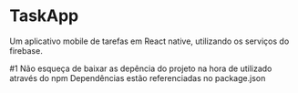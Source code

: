 # TaskApp
Um aplicativo mobile de tarefas em React native, utilizando os serviços do firebase. 

#1 Não esqueça de baixar as depência do projeto na hora de utilizado através do npm
 Dependências estão referenciadas no package.json
